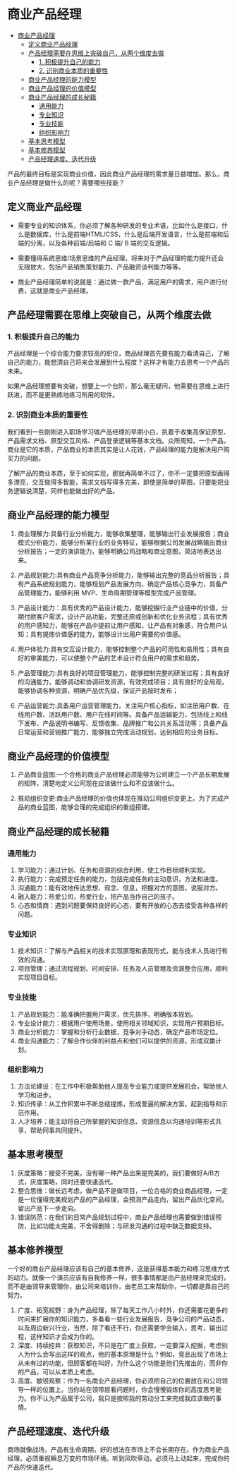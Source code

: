 # 商业产品经理

- [商业产品经理](#商业产品经理)
  - [定义商业产品经理](#定义商业产品经理)
  - [产品经理需要在思维上突破自己，从两个维度去做](#产品经理需要在思维上突破自己从两个维度去做)
    - [1. 积极提升自己的能力](#1-积极提升自己的能力)
    - [2. 识别商业本质的重要性](#2-识别商业本质的重要性)
  - [商业产品经理的能力模型](#商业产品经理的能力模型)
  - [商业产品经理的价值模型](#商业产品经理的价值模型)
  - [商业产品经理的成长秘籍](#商业产品经理的成长秘籍)
    - [通用能力](#通用能力)
    - [专业知识](#专业知识)
    - [专业技能](#专业技能)
    - [组织影响力](#组织影响力)
  - [基本思考模型](#基本思考模型)
  - [基本修养模型](#基本修养模型)
  - [产品经理速度、迭代升级](#产品经理速度迭代升级)

产品的最终目标是实现商业价值，因此商业产品经理的需求量日益增加。那么，商业产品经理是做什么的呢？需要哪些技能？

## 定义商业产品经理

- 需要专业的知识体系，你必须了解各种研发的专业术语，比如什么是接口，什么是数据库，什么是前端HTML/CSS，什么是后端开发语言，什么是前端和后端的分离，以及各种前端/后端和 C 端/ B 端的交互逻辑。

- 需要懂得系统思维/场景思维的产品经理，将来对于产品经理的能力提升还会无限放大，包括产品销售策划能力、产品融资谈判能力等等。

- 商业产品经理简单的说就是：通过做一款产品，满足用户的需求，用户进行付费，这就是商业产品经理。

## 产品经理需要在思维上突破自己，从两个维度去做

### 1. 积极提升自己的能力

产品经理是一个综合能力要求较高的职位，商品经理首先要有能力看清自己，了解自己的能力，能想清自己将来会发展到什么程度？这样才有能力去思考一个产品的未来。

如果产品经理想要有突破，想要上一个台阶，那么毫无疑问，他需要在思维上进行跃进，而不是更熟练地练习所用的软件。

### 2. 识别商业本质的重要性

我们看到一些刚刚进入职场学习做产品经理的早期小白，执着于收集高保证原型、产品需求文档、原型交互风格、产品登录逻辑等基本文档。众所周知，一个产品，商业是它的本质，产品商业的本质其实是让人花钱，产品经理的能力是解决用户购买力的问题。

了解产品的商业本质，至于如何实现，那就再简单不过了，你不一定要把原型画得多漂亮，交互做得多智能，需求文档写得多完美，即使是简单的草图，只要能把业务逻辑说清楚，同样也能做出好的产品。

## 商业产品经理的能力模型

1. 商业理解力:具备行业分析能力，能够收集整理，能够输出行业发展报告；商业模式分析能力，能够分析某行业的业务特征，能够根据公司发展战略输出商业分析报告；一定的演讲能力，能够明确公司战略和商业意图，简洁地表达出来。

2. 产品规划能力:具有商业产品竞争分析能力，能够输出完整的竞品分析报告；具有产品系统规划能力，能够规划产品发展方向，确定产品核心竞争力，具备产品管理能力，能够利用 MVP、生命周期管理等模型完成产品管理。

3. 产品设计能力：具有优秀的产品设计能力，能够挖掘行业产业链中的价值，分期付款客户需求，设计产品功能，完整还原或创新和优化业务流程；具有优秀的用户感知力，能够在产品中提前让用户感知，让产品有对象感，符合用户认知；具有提炼价值感的能力，能够设计出用户需要的价值感。

4. 用户体验力:具有交互设计能力，能够控制整个产品的可用性和易用性；具有良好的审美能力，可以使整个产品的艺术设计符合用户的需求和趋势。

5. 产品管理能力:具有良好的项目管理能力，能够控制完整的研发过程；具有良好的沟通能力，能够调动和协调研发资源，有效完成项目；具有良好的全局观，能够协调各种资源，明确产品优先级，保证产品按时发布；

6. 产品运营能力:具备用户运营管理能力，关注用户核心指标，如注册用户数、在线用户数、活跃用户数、用户在线时间等。具备产品运输能力，包括线上和线下发布、产品说明书编写、反馈收集、品牌推广和公共关系活动等；具备产品日常运营和营销推广能力，能够独立完成活动规划，达到相应的业务目标。

## 商业产品经理的价值模型

1. 产品商业蓝图:一个合格的商业产品经理必须能够为公司建立一个产品长期发展的矩阵，清楚地定义公司现在应该做什么和不应该做什么。

2. 推动组织变更:商业产品经理的价值也体现在推动公司组织变更上。为了完成产品的商业蓝图，能够合理的完成组织的重组搭建。

## 商业产品经理的成长秘籍

### 通用能力

1. 学习能力：通过计划、任务和资源的综合利用，使工作目标顺利实现。
2. 执行能力：完成预定任务的能力，包括完成任务的主动意识，方法和进度。
3. 沟通能力：能有效地传达思想、观念、信息，把握对方的意图，说服对方。
4. 融入能力：热爱公司，热爱行业，把产品当作自己的孩子。
5. 心态和情商：遇到问题要保持良好的心态，要有开放的心态去接受各种各样的问题。

### 专业知识

1. 技术知识：了解与产品相关的技术实现原理和表现形式，能与技术人员进行有效的沟通。
2. 项目管理：通过流程规划、时间安排、任务及人员管理及资源整合应用，顺利实现项目目标。

### 专业技能

1. 产品规划能力：能准确把握用户需求，优先排序，明确版本规划。
2. 专业设计能力：根据用户使用场景，使用相关领域知识，实现用户预期目标。
3. 商业分析能力：掌握和分析行业数据，竞争对手动态，确定产品市场定位。
4. 商业沟通能力：了解合作伙伴的利益点和他们可以提供的资源，形成双赢计划。

### 组织影响力

1. 方法论建设：在工作中积极帮助他人提高专业能力或提供发展机会，帮助他人学习和进步。
2. 知识传承：从工作积累中不断总结提炼，形成普遍的解决方案，起到指导和示范作用。
3. 人才培养：能主动将自己所掌握的知识信息、资源信息以沟通培训等形式共享，帮助同事共同提升。

## 基本思考模型

1. 灰度策略：接受不完美，没有哪一种产品出来是完美的，我们要做好A/B方式，灰度策略，同时还要快速迭代。
2. 整合思维：做长远考虑，做产品不是做项目，一位合格的商业商品经理，一定是一位懂得完美规划产品的产品经理，会预测产品走向，留出产品优化空间，留出产品下一步走向。
3. 错误防范：在我们的日常产品规划过程中，商业产品经理也需要做到错误预防，比如功能太完美，不舍得删除；与研发沟通的过程中缺乏数据支持。

## 基本修养模型

一个好的商业产品经理应该有自己的基本修养，这是获得基本能力和练习思维方式的动力。就像一个演员应该有自我修养一样，很多事情都是由产品经理来完成的，而不是由领导来管理你，由公司来培训你，由老员工来帮助你，一切都是靠自己的努力。

1. 广度、拓宽视野：身为产品经理，除了每天工作八小时外，你还需要花更多的时间来扩展你的知识能力，多看看一些行业发展报告，竞争公司的产品动态，以及周边新兴行业，当然，除了看还不行，你还需要学会输入，思考，输出过程，这样知识才会成为你的。
2. 深度、持续挖井：获取知识，不只是在广度上获取，一定要深入挖掘，考虑别人为什么会写出这样的观点，他的基本原理是什么？例如，竞品出现了市场上从未有过的功能，但顾客都在叫好，为什么这个功能是他们先推出的，而非你的产品，可以从本质上考虑。
3. 高度、敏锐观察：作为一名商业产品经理，你必须把自己的位置放在和公司领导一样的位置上。当你站在领带层看问题时，你会慢慢锻炼你的高度思考能力。你不认为产品属于公司，我只是按照我的劳动分工来完成我应该做的事情。

## 产品经理速度、迭代升级

商场就像战场，产品有生命周期，好的想法在市场上不会长期存在。作为商业产品经理，必须重视瞬息万变的市场环境。听到风吹草动，必须马上动起来，完成你的产品的快速迭代。
